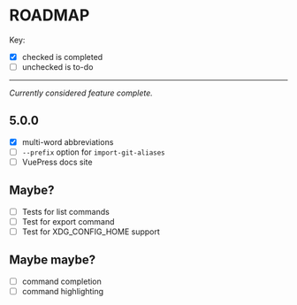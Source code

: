 # ROADMAP

Key:

- [x] checked is completed
- [ ] unchecked is to-do

---

_Currently considered feature complete._

## 5.0.0

- [x] multi-word abbreviations
- [ ] `--prefix` option for `import-git-aliases`
- [ ] VuePress docs site

## Maybe?

- [ ] Tests for list commands
- [ ] Test for export command
- [ ] Test for XDG_CONFIG_HOME support

## Maybe maybe?

- [ ] command completion
- [ ] command highlighting

